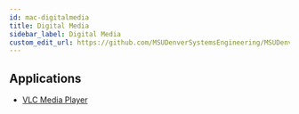 ```yaml
---
id: mac-digitalmedia
title: Digital Media
sidebar_label: Digital Media
custom_edit_url: https://github.com/MSUDenverSystemsEngineering/MSUDenverSystemsEngineering.github.io/edit/source/docs/image-mac-digitalmedia.md
---
```


## Applications
* [VLC Media Player](package-mac-vlc.md)
